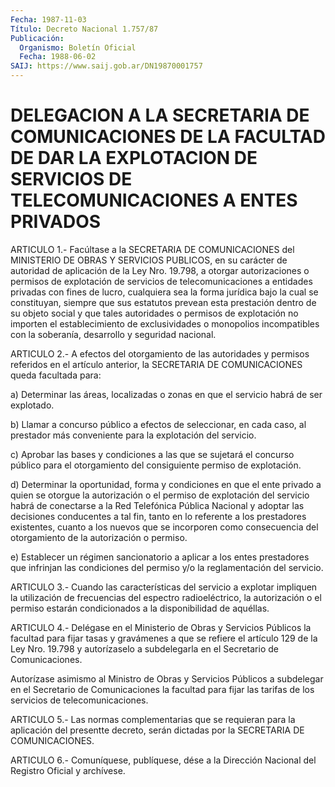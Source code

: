 ```yaml
---
Fecha: 1987-11-03
Título: Decreto Nacional 1.757/87
Publicación:
  Organismo: Boletín Oficial
  Fecha: 1988-06-02
SAIJ: https://www.saij.gob.ar/DN19870001757
---
```

# DELEGACION A LA SECRETARIA DE COMUNICACIONES DE LA FACULTAD DE DAR LA EXPLOTACION DE SERVICIOS DE TELECOMUNICACIONES A ENTES PRIVADOS

<a id="1"></a>
ARTICULO  1.-  Facúltase  a  la  SECRETARIA  DE  COMUNICACIONES del MINISTERIO  DE  OBRAS  Y  SERVICIOS  PUBLICOS,  en  su carácter  de autoridad    de  aplicación  de  la  Ley  Nro.  19.798,  a  otorgar autorizaciones    o    permisos  de  explotación  de  servicios  de telecomunicaciones  a  entidades   privadas  con  fines  de  lucro, cualquiera  sea  la forma jurídica bajo  la  cual  se  constituyan, siempre que sus estatutos  prevean  esta  prestación  dentro  de su objeto social y que tales autoridades o permisos de explotación  no importen    el   establecimiento  de  exclusividades  o  monopolios incompatibles con  la  soberanía,  desarrollo y seguridad nacional.

<a id="2"></a>
ARTICULO  2.-  A  efectos  del  otorgamiento  de  las autoridades y permisos  referidos  en  el  artículo  anterior,  la SECRETARIA  DE COMUNICACIONES queda facultada para:

a)  Determinar  las áreas, localizadas o zonas en que  el  servicio habrá de ser explotado.

b) Llamar a concurso  público  a  efectos  de  seleccionar, en cada caso,  al  prestador  más  conveniente  para  la  explotación   del servicio.

c)  Aprobar  las  bases  y  condiciones  a  las  que se sujetará el concurso público para el otorgamiento del consiguiente  permiso  de explotación.

d)  Determinar  la  oportunidad, forma y condiciones en que el ente privado  a  quien  se otorgue  la  autorización  o  el  permiso  de explotación del servicio  habrá  de  conectarse a la Red Telefónica Pública Nacional y adoptar las decisiones  conducentes  a  tal fin, tanto  en  lo referente a los prestadores existentes, cuanto a  los nuevos que se  incorporen  como consecuencia del otorgamiento de la autorización o permiso.

e)  Establecer  un régimen sancionatorio  a  aplicar  a  los  entes prestadores  que infrinjan  las  condiciones  del  permiso  y/o  la reglamentación del servicio.

<a id="3"></a>
ARTICULO  3.-  Cuando  las  características del servicio a explotar impliquen la utilización de frecuencias del espectro radioeléctrico, la autorización  o el permiso estarán condicionados a la disponibilidad de aquéllas.

<a id="4"></a>
ARTICULO  4.-  Delégase  en  el  Ministerio  de  Obras  y Servicios Públicos  la  facultad  para  fijar  tasas  y  gravámenes a que  se refiere  el  artículo  129 de la Ley Nro. 19.798 y  autorízaselo  a subdelegarla en el Secretario de Comunicaciones.

Autorízase asimismo al Ministro  de  Obras  y  Servicios Públicos a subdelegar  en  el  Secretario de Comunicaciones la  facultad  para fijar  las  tarifas  de    los   servicios  de  telecomunicaciones.

<a id="5"></a>
ARTICULO  5.-  Las  normas complementarias que se requieran para la aplicación del presentte  decreto, serán dictadas por la SECRETARIA DE COMUNICACIONES.

<a id="6"></a>
ARTICULO  6.- Comuníquese, publíquese, dése a la Dirección Nacional del Registro Oficial y archívese.